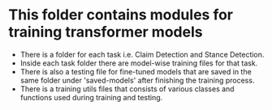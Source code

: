 # This folder contains modules for training transformer models

- There is a folder for each task i.e. Claim Detection and Stance Detection.
- Inside each task folder there are model-wise training files for that task.
- There is also a testing file for fine-tuned models that are saved in the same folder under 'saved-models' after finishing the training process.
- There is a training utils files that consists of various classes and functions used during training and testing.
